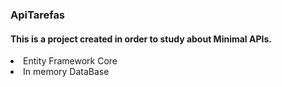 ### ApiTarefas
#### This is a project created in order to study about Minimal APIs.
<li>Entity Framework Core</li>
<li>In memory DataBase</li>
